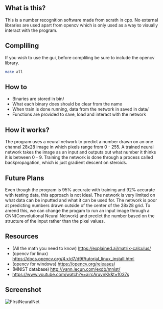 What is this?
-----------
This is a number recognition software made from scrath in cpp. 
No external libraries are used apart from opencv which is only used 
as a way to visually interact with the program.

Compliling
----------
If you wish to use the gui, before compliling be sure to include the opencv library.
```bash
make all
```

How to
------
- Binaries are stored in bin/
- What each binary does should be clear from the name
- When train is done running, data from the network in saved in data/
- Functions are provided to save, load and interact with the network

How it works?
-------------
The program uses a neural network to predict a number drawn on 
an one channel 28x28 image in which pixels range from 0 - 255.
A trained neural network takes the image as an input and outputs 
out what number it thinks it is between 0 - 9. Training the network 
is done through a process called backpropagation, which is just 
gradient descent on steroids.

Future Plans
---------------------------
Even though the program is 95% accurate with training and 92% accurate 
with testing data, this approach is not ideal. The network is 
very limited on what data can be inputted and what it can be used 
for. The network is poor at predicting numbers drawn outside of the center of 
the 28x28 grid. To amend this, we can change the progam to run an input 
image through a CNN(Convolutional Neural Network) and predict the number 
based on the structure of the input rather than the pixel values.

Resources
----------
- (All the math you need to know) https://explained.ai/matrix-calculus/
- (opencv for linux) https://docs.opencv.org/4.x/d7/d9f/tutorial_linux_install.html
- (opencv for windows) https://opencv.org/releases/
- (MNIST database) http://yann.lecun.com/exdb/mnist/
- https://www.youtube.com/watch?v=aircAruvnKk&t=1037s

Screenshot
----------
![FIrstNeuralNet](https://user-images.githubusercontent.com/46787561/175752971-bf3f7ff9-7884-471a-8c82-2ca11367de9d.png)
